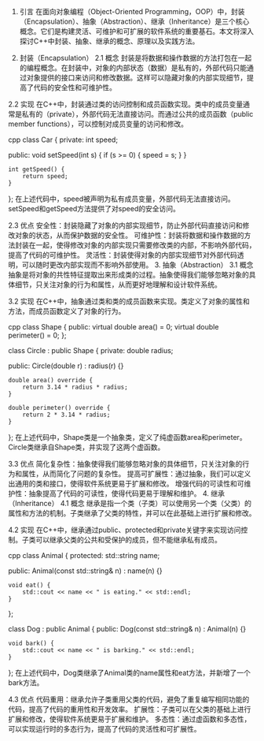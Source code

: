 1. 引言
在面向对象编程（Object-Oriented Programming，OOP）中，封装（Encapsulation）、抽象（Abstraction）、继承（Inheritance）是三个核心概念。它们是构建灵活、可维护和可扩展的软件系统的重要基石。本文将深入探讨C++中封装、抽象、继承的概念、原理以及实践方法。

2. 封装（Encapsulation）
2.1 概念
封装是将数据和操作数据的方法打包在一起的编程概念。在封装中，对象的内部状态（数据）是私有的，外部代码只能通过对象提供的接口来访问和修改数据。这样可以隐藏对象的内部实现细节，提高了代码的安全性和可维护性。

2.2 实现
在C++中，封装通过类的访问控制和成员函数实现。类中的成员变量通常是私有的（private），外部代码无法直接访问。而通过公共的成员函数（public member functions），可以控制对成员变量的访问和修改。

cpp
class Car {
private:
    int speed;

public:
    void setSpeed(int s) {
        if (s >= 0) {
            speed = s;
        }
    }

    int getSpeed() {
        return speed;
    }
};
在上述代码中，speed被声明为私有成员变量，外部代码无法直接访问。setSpeed和getSpeed方法提供了对speed的安全访问。

2.3 优点
安全性：封装隐藏了对象的内部实现细节，防止外部代码直接访问和修改对象的状态，从而保护数据的安全性。
可维护性：封装将数据和操作数据的方法封装在一起，使得修改对象的内部实现只需要修改类的内部，不影响外部代码，提高了代码的可维护性。
灵活性：封装使得对象的内部实现细节对外部代码透明，可以随时更改内部实现而不影响外部使用。
3. 抽象（Abstraction）
3.1 概念
抽象是将对象的共性特征提取出来形成类的过程。抽象使得我们能够忽略对象的具体细节，只关注对象的行为和属性，从而更好地理解和设计软件系统。

3.2 实现
在C++中，抽象通过类和类的成员函数来实现。类定义了对象的属性和方法，而成员函数定义了对象的行为。

cpp
class Shape {
public:
    virtual double area() = 0;
    virtual double perimeter() = 0;
};

class Circle : public Shape {
private:
    double radius;

public:
    Circle(double r) : radius(r) {}

    double area() override {
        return 3.14 * radius * radius;
    }

    double perimeter() override {
        return 2 * 3.14 * radius;
    }
};
在上述代码中，Shape类是一个抽象类，定义了纯虚函数area和perimeter。Circle类继承自Shape类，并实现了这两个虚函数。

3.3 优点
简化复杂性：抽象使得我们能够忽略对象的具体细节，只关注对象的行为和属性，从而简化了问题的复杂性。
提高可扩展性：通过抽象，我们可以定义出通用的类和接口，使得软件系统更易于扩展和修改。
增强代码的可读性和可维护性：抽象提高了代码的可读性，使得代码更易于理解和维护。
4. 继承（Inheritance）
4.1 概念
继承是指一个类（子类）可以使用另一个类（父类）的属性和方法的机制。子类继承了父类的特性，并可以在此基础上进行扩展和修改。

4.2 实现
在C++中，继承通过public、protected和private关键字来实现访问控制。子类可以继承父类的公共和受保护的成员，但不能继承私有成员。

cpp
class Animal {
protected:
    std::string name;

public:
    Animal(const std::string& n) : name(n) {}

    void eat() {
        std::cout << name << " is eating." << std::endl;
    }
};

class Dog : public Animal {
public:
    Dog(const std::string& n) : Animal(n) {}

    void bark() {
        std::cout << name << " is barking." << std::endl;
    }
};
在上述代码中，Dog类继承了Animal类的name属性和eat方法，并新增了一个bark方法。

4.3 优点
代码重用：继承允许子类重用父类的代码，避免了重复编写相同功能的代码，提高了代码的重用性和开发效率。
扩展性：子类可以在父类的基础上进行扩展和修改，使得软件系统更易于扩展和维护。
多态性：通过虚函数和多态性，可以实现运行时的多态行为，提高了代码的灵活性和可扩展性。
